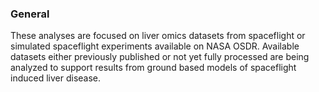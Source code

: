 ### General
These analyses are focused on liver omics datasets from spaceflight or simulated spaceflight experiments available on NASA OSDR. Available datasets either previously published or not yet fully processed are being analyzed to support results from ground based models of spaceflight induced liver disease.